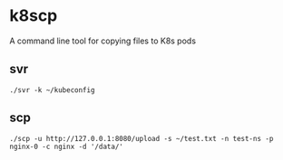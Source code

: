 # k8scp

A command line tool for copying files to K8s pods

## svr
```
./svr -k ~/kubeconfig
```

## scp
```
./scp -u http://127.0.0.1:8080/upload -s ~/test.txt -n test-ns -p nginx-0 -c nginx -d '/data/'
```
